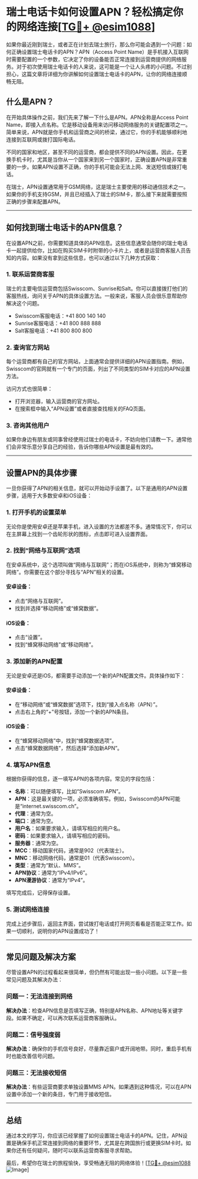 # 瑞士电话卡如何设置APN？轻松搞定你的网络连接[[TG💪+ @esim1088](https://t.me/s/esim1088)]

如果你最近刚到瑞士，或者正在计划去瑞士旅行，那么你可能会遇到一个问题：如何正确设置瑞士电话卡的APN？APN（Access Point Name）是手机接入互联网时需要配置的一个参数，它决定了你的设备能否正常连接到运营商提供的网络服务。对于初次使用瑞士电话卡的人来说，这可能是一个让人头疼的小问题。不过别担心，这篇文章将详细为你讲解如何设置瑞士电话卡的APN，让你的网络连接顺畅无阻。

## 什么是APN？

在开始具体操作之前，我们先来了解一下什么是APN。APN全称是Access Point Name，即接入点名称。它是移动设备用来访问移动网络服务的关键配置项之一。简单来说，APN就是你手机和运营商之间的桥梁，通过它，你的手机能够顺利地连接到互联网或拨打国际电话。

不同的国家和地区，甚至不同的运营商，都会提供不同的APN设置。因此，在更换手机卡时，尤其是当你从一个国家来到另一个国家时，正确设置APN是非常重要的一步。如果APN设置不正确，你的手机可能会无法上网、发送短信或拨打电话。

在瑞士，APN设置通常用于GSM网络，这是瑞士主要使用的移动通信技术之一。如果你的手机支持GSM，并且已经插入了瑞士的SIM卡，那么接下来就需要按照正确的步骤来配置APN。

---

## 如何找到瑞士电话卡的APN信息？

在设置APN之前，你需要知道具体的APN信息。这些信息通常会随你的瑞士电话卡一起提供给你，比如在购买SIM卡时附带的小卡片上，或者是运营商客服人员告知的内容。如果没有拿到这些信息，也可以通过以下几种方式获取：

### 1. **联系运营商客服**
瑞士的主要电信运营商包括Swisscom、Sunrise和Salt。你可以直接拨打他们的客服热线，询问关于APN的具体设置方法。一般来说，客服人员会很乐意帮助你解决这个问题。

- Swisscom客服电话：+41 800 140 140  
- Sunrise客服电话：+41 800 888 888  
- Salt客服电话：+41 800 800 800  

### 2. **查询官方网站**
每个运营商都有自己的官方网站，上面通常会提供详细的APN设置指南。例如，Swisscom的官网就有一个专门的页面，列出了不同类型的SIM卡对应的APN设置方法。

访问方式也很简单：
- 打开浏览器，输入运营商的官方网址。
- 在搜索框中输入“APN设置”或者直接查找相关的FAQ页面。

### 3. **咨询其他用户**
如果你身边有朋友或同事曾经使用过瑞士的电话卡，不妨向他们请教一下。通常他们会非常乐意分享自己的经验，告诉你哪些APN设置是最有效的。

---

## 设置APN的具体步骤

一旦你获得了APN的相关信息，就可以开始动手设置了。以下是通用的APN设置步骤，适用于大多数安卓和iOS设备：

### 1. **打开手机的设置菜单**
无论你是使用安卓还是苹果手机，进入设置的方法都差不多。通常情况下，你可以在主屏幕上找到一个齿轮形状的图标，点击即可进入设置界面。

### 2. **找到“网络与互联网”选项**
在安卓系统中，这个选项叫做“网络与互联网”；而在iOS系统中，则称为“蜂窝移动网络”。你需要在这个部分寻找与“APN”相关的设置。

#### 安卓设备：
- 点击“网络与互联网”。
- 找到并选择“移动网络”或“蜂窝数据”。

#### iOS设备：
- 点击“设置”。
- 找到“蜂窝移动网络”或“移动网络”。

### 3. **添加新的APN配置**
无论是安卓还是iOS，都需要手动添加一个新的APN配置文件。具体操作如下：

#### 安卓设备：
- 在“移动网络”或“蜂窝数据”选项下，找到“接入点名称（APN）”。
- 点击右上角的“+”号按钮，添加一个新的APN条目。

#### iOS设备：
- 在“蜂窝移动网络”中，找到“蜂窝数据选项”。
- 点击“蜂窝数据网络”，然后选择“添加新APN”。

### 4. **填写APN信息**
根据你获得的信息，逐一填写APN的各项内容。常见的字段包括：

- **名称**：可以随便填写，比如“Swisscom APN”。
- **APN**：这是最关键的一项，必须准确填写。例如，Swisscom的APN可能是“internet.swisscom.ch”。
- **代理**：通常为空。
- **端口**：通常为空。
- **用户名**：如果要求输入，请填写相应的用户名。
- **密码**：如果要求输入，请填写相应的密码。
- **服务器**：通常为空。
- **MCC**：移动国家代码，通常是902（代表瑞士）。
- **MNC**：移动网络代码，通常是01（代表Swisscom）。
- **类型**：通常为“默认、MMS”。
- **APN协议**：通常为“IPv4/IPv6”。
- **APN漫游协议**：通常为“IPv4”。

填写完成后，记得保存设置。

### 5. **测试网络连接**
完成上述步骤后，返回主界面，尝试拨打电话或打开网页看看是否能正常工作。如果一切顺利，说明你的APN设置成功了！

---

## 常见问题及解决方案

尽管设置APN的过程看起来很简单，但仍然有可能出现一些小问题。以下是一些常见问题及其解决办法：

### 问题一：无法连接到网络
**解决办法**：检查APN信息是否填写正确，特别是APN名称、APN地址等关键字段。如果不确定，可以再次联系运营商客服确认。

### 问题二：信号强度弱
**解决办法**：确保你的手机信号良好，尽量靠近窗户或开阔地带。同时，重启手机有时也能改善信号问题。

### 问题三：无法接收短信
**解决办法**：有些运营商要求单独设置MMS APN。如果遇到这种情况，可以在APN设置中添加一个新的条目，专门用于接收短信。

---

## 总结

通过本文的学习，你应该已经掌握了如何设置瑞士电话卡的APN。记住，APN设置是确保手机正常连接到网络的重要环节，尤其是在跨国旅行或更换SIM卡时。如果你还有任何疑问，随时可以联系运营商客服寻求帮助。

最后，希望你在瑞士的旅程愉快，享受畅通无阻的网络体验！[[TG💪+ @esim1088](https://t.me/s/esim1088) ![Image](https://i.postimg.cc/4NQfJmqS/Snipaste-2025-05-13-00-14-12.png)]
